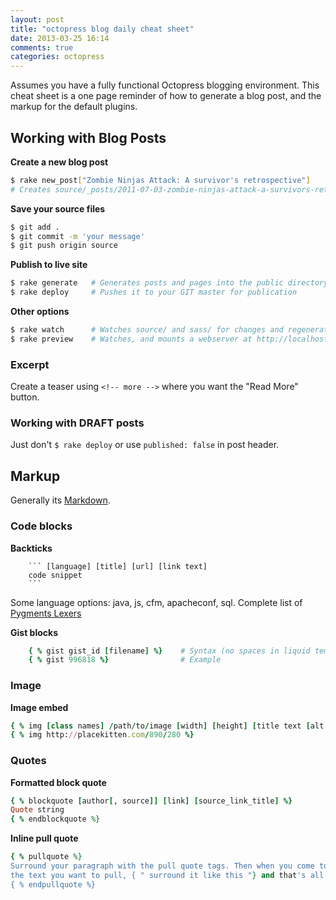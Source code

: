 ```yaml
---
layout: post
title: "octopress blog daily cheat sheet"
date: 2013-03-25 16:14
comments: true
categories: octopress
---
```


Assumes you have a fully functional Octopress blogging environment. This cheat sheet is a one page reminder of how to generate a blog post, and the markup for the default plugins.

<!--more-->

## Working with Blog Posts

**Create a new blog post**

```bash
$ rake new_post["Zombie Ninjas Attack: A survivor's retrospective"]
# Creates source/_posts/2011-07-03-zombie-ninjas-attack-a-survivors-retrospective.markdown
```

**Save your source files**

```bash
$ git add .
$ git commit -m 'your message'
$ git push origin source
```

**Publish to live site**

```bash
$ rake generate   # Generates posts and pages into the public directory
$ rake deploy     # Pushes it to your GIT master for publication
```

**Other options**

```bash
$ rake watch      # Watches source/ and sass/ for changes and regenerates
$ rake preview    # Watches, and mounts a webserver at http://localhost:4000
```

### Excerpt

Create a teaser using ```<!-- more -->``` where you want the "Read More" button.

### Working with DRAFT posts

Just don't ```$ rake deploy``` or use ```published: false``` in post header.


## Markup

Generally its [Markdown](http://daringfireball.net/projects/markdown/syntax).


### Code blocks
**Backticks**

``` text 
	``` [language] [title] [url] [link text]
	code snippet
	```
```

Some language options: java, js, cfm, apacheconf, sql. Complete list of [Pygments Lexers](http://pygments.org/docs/lexers/)

**Gist blocks**

``` ruby 
	{ % gist gist_id [filename] %}    # Syntax (no spaces in liquid templates)
	{ % gist 996818 %}                # Example
```

### Image

**Image embed**

``` ruby 
{ % img [class names] /path/to/image [width] [height] [title text [alt text]] %}
{ % img http://placekitten.com/890/280 %}
```


### Quotes

**Formatted block quote**

``` ruby 
{ % blockquote [author[, source]] [link] [source_link_title] %}
Quote string
{ % endblockquote %}
```

**Inline pull quote**

``` ruby 
{ % pullquote %}
Surround your paragraph with the pull quote tags. Then when you come to
the text you want to pull, { " surround it like this "} and that's all there is to it.
{ % endpullquote %}
```


